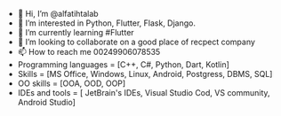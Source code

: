 - 👋 Hi, I’m @alfatihtalab
- 👀 I’m interested in Python, Flutter, Flask, Django.
- 🌱 I’m currently learning #Flutter 
- 💞️ I’m looking to collaborate on a good place of recpect company
- 📫 How to reach me 00249906078535
- Programming languages = [C++, C#, Python, Dart, Kotlin]
- Skills = [MS Office, Windows, Linux, Android, Postgress, DBMS, SQL]
- OO skills = [OOA, OOD, OOP]
- IDEs and tools = [ JetBrain's IDEs, Visual Studio Cod, VS community, Android Studio]

